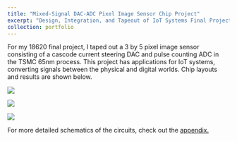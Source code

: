 ```yaml
---
title: "Mixed-Signal DAC-ADC Pixel Image Sensor Chip Project"
excerpt: "Design, Integration, and Tapeout of IoT Systems Final Project, Carnegie Mellon University <br/><br><img src='/images/620_images/620_chip.png' width='50%' height='50%'>"
collection: portfolio
---
```


For my 18620 final project, I taped out a 3 by 5 pixel image sensor consisting of a cascode current steering DAC and pulse counting ADC in the TSMC 65nm process. This project has applications for IoT systems, converting signals between the physical and digital worlds. Chip layouts and results are shown below.

![](/images/620_images/620_top.png)

![](/images/620_images/620_bias.png)

![](/images/620_images/620_results.png)

For more detailed schematics of the circuits, check out the [appendix.](/portfolio/portfolio-4/appendix_620)
